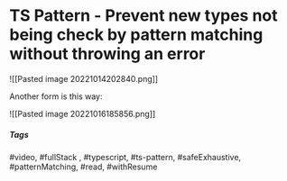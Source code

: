 # TS Pattern - Prevent new types not being check by pattern matching without throwing an error


![[Pasted image 20221014202840.png]]

Another form is this way:

![[Pasted image 20221016185856.png]]

##### Tags
#video, #fullStack , #typescript, #ts-pattern, #safeExhaustive, #patternMatching, #read, #withResume 
